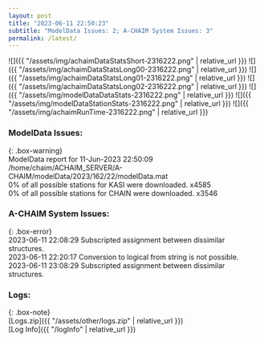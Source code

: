 ```yaml
---
layout: post
title: "2023-06-11 22:50:23"
subtitle: "ModelData Issues: 2; A-CHAIM System Issues: 3"
permalink: /latest/
---
```


![]({{ "/assets/img/achaimDataStatsShort-2316222.png" | relative_url }})
![]({{ "/assets/img/achaimDataStatsLong00-2316222.png" | relative_url }})
![]({{ "/assets/img/achaimDataStatsLong01-2316222.png" | relative_url }})
![]({{ "/assets/img/achaimDataStatsLong02-2316222.png" | relative_url }})
![]({{ "/assets/img/modelDataDataStats-2316222.png" | relative_url }})
![]({{ "/assets/img/modelDataStationStats-2316222.png" | relative_url }})
![]({{ "/assets/img/achaimRunTime-2316222.png" | relative_url }})


### ModelData Issues:  
  
{: .box-warning}  
 ModelData report for 11-Jun-2023 22:50:09   
 /home/chaim/ACHAIM_SERVER/A-CHAIM/modelData/2023/162/22/modelData.mat   
 0% of all possible stations for KASI were downloaded. x4585   
 0% of all possible stations for CHAIN were downloaded. x3546   
  
### A-CHAIM System Issues:  
  
{: .box-error}  
2023-06-11 22:08:29 Subscripted assignment between dissimilar structures.  
2023-06-11 22:20:17 Conversion to logical from string is not possible.  
2023-06-11 23:08:29 Subscripted assignment between dissimilar structures.  

### Logs:  
  
{: .box-note}  
[Logs.zip]({{ "/assets/other/logs.zip" | relative_url }})  
[Log Info]({{ "/logInfo" | relative_url }})  
